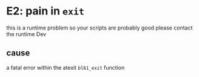 # E2: pain in `exit`
this is a runtime problem so your scripts are probably good
please contact the runtime Dev

## cause
a fatal error within the atexit `bl61_exit` function
